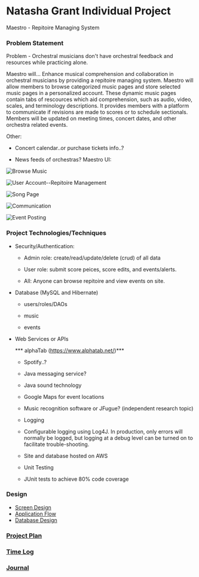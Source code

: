 # Natasha Grant Individual Project

Maestro - Repitoire Managing System 

### Problem Statement
Problem - 
Orchestral musicians don't have orchestral feedback and resources while practicing alone. 

Maestro will...
Enhance musical comprehension and collaboration in orchestral musicians by providing a repitoire managing system. Maestro will allow members to browse categorized music pages and store selected music pages in a personalized account. These dynamic music pages contain tabs of rescources which aid comprehension, such as audio, video, scales, and terminology descriptions. It provides members with a platform to communicate if revisions are made to scores or to schedule sectionals. Members will be updated on meeting times, concert dates, and other orchestra related events. 

Other: 
  * Concert calendar..or purchase tickets info..?

  * News feeds of orchestras?
Maestro UI:

![Browse Music]()

![User Account--Repitoire Management]()

![Song Page](../images/rough_draft.png)


![Communication]()

![Event Posting]()




### Project Technologies/Techniques 

* Security/Authentication: 

  * Admin role: create/read/update/delete (crud) of all data

  * User role: submit score peices, score edits, and events/alerts. 

  * All: Anyone can browse repitoire and view events on site.

* Database (MySQL and Hibernate)
  * users/roles/DAOs

  * music 

  * events


* Web Services or APIs

  *** alphaTab (https://www.alphatab.net/)***

  * Spotify..?

  * Java messaging service?

  * Java sound technology

  * Google Maps for event locations

  * Music recognition software or JFugue? (independent research topic)

  * Logging

  * Configurable logging using Log4J. In production, only errors will normally be logged, but logging at a debug level can be turned on to      facilitate trouble-shooting. 

  * Site and database hosted on AWS

  * Unit Testing

  * JUnit tests to achieve 80% code coverage 

### Design

* [Screen Design](DesignDocuments/Screens.md)
* [Application Flow](DesignDocuments/applicationFlow.md)
* [Database Design](DesignDocuments/databaseDiagram.png)

### [Project Plan](ProjectPlan.md)

### [Time Log](TimeLog.md) 
### [Journal](Journal.md)
